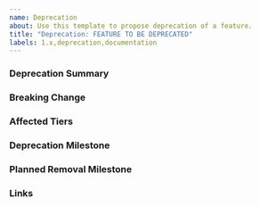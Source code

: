 ```yaml
---
name: Deprecation
about: Use this template to propose deprecation of a feature.
title: "Deprecation: FEATURE TO BE DEPRECATED"
labels: 1.x,deprecation,documentation
---
```


<!-- Use this template as a starting point for deprecations. -->

### Deprecation Summary

<!--
This should contain a brief description of the feature or functionality that is deprecated. The description should clearly state the potential impact of the deprecation to end users.

It is recommended that you link to the documentation.

The description of the deprecation should state what actions the user should take to rectify the behavior. If the deprecation is scheduled for an upcoming release, the content should remain in the deprecations documentation page until it has been completed. For example, if a deprecation is announced in 14.9 and scheduled to be completed in 15.0, the same content would be included in the documentation for 14.9, 14.10, and 15.0.
-->

### Breaking Change

<!-- Is this a breaking change or not? If so, please add instructions for how users can update their workflow. -->

### Affected Tiers

<!--
Which tier is this feature available in?

* Business
* Enterprise
-->

### Deprecation Milestone

<!-- In which milestone will this deprecation be announced ? -->

### Planned Removal Milestone

<!-- In which milestone will the feature or functionality be removed and announced? -->

### Links

<!--
Add links to any relevant documentation or code that will provide additional details or clarity regarding the planned change. Also, include a link to the removal issue if relevant.
-->

